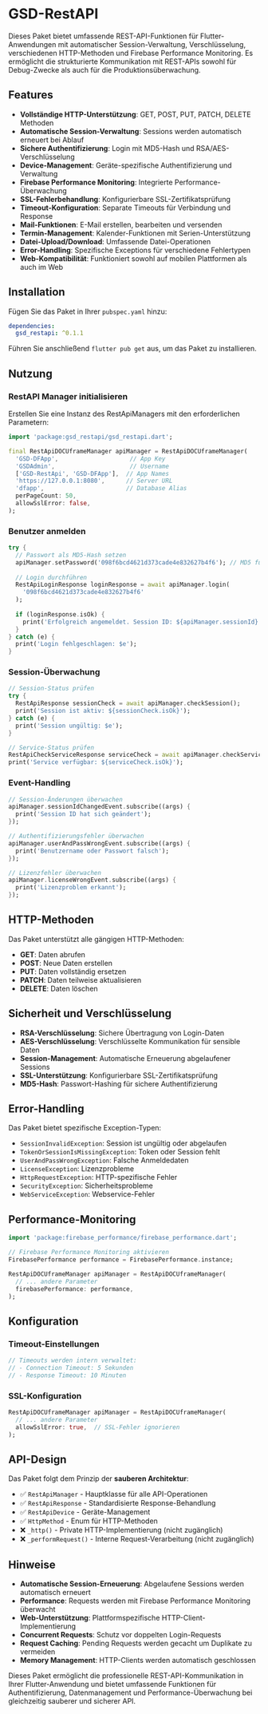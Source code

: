 # GSD-RestAPI

Dieses Paket bietet umfassende REST-API-Funktionen für Flutter-Anwendungen mit automatischer Session-Verwaltung, Verschlüsselung, verschiedenen HTTP-Methoden und Firebase Performance Monitoring. Es ermöglicht die strukturierte Kommunikation mit REST-APIs sowohl für Debug-Zwecke als auch für die Produktionsüberwachung.

## Features

- **Vollständige HTTP-Unterstützung**: GET, POST, PUT, PATCH, DELETE Methoden
- **Automatische Session-Verwaltung**: Sessions werden automatisch erneuert bei Ablauf
- **Sichere Authentifizierung**: Login mit MD5-Hash und RSA/AES-Verschlüsselung
- **Device-Management**: Geräte-spezifische Authentifizierung und Verwaltung
- **Firebase Performance Monitoring**: Integrierte Performance-Überwachung
- **SSL-Fehlerbehandlung**: Konfigurierbare SSL-Zertifikatsprüfung
- **Timeout-Konfiguration**: Separate Timeouts für Verbindung und Response
- **Mail-Funktionen**: E-Mail erstellen, bearbeiten und versenden
- **Termin-Management**: Kalender-Funktionen mit Serien-Unterstützung
- **Datei-Upload/Download**: Umfassende Datei-Operationen
- **Error-Handling**: Spezifische Exceptions für verschiedene Fehlertypen
- **Web-Kompatibilität**: Funktioniert sowohl auf mobilen Plattformen als auch im Web

## Installation

Fügen Sie das Paket in Ihrer `pubspec.yaml` hinzu:

```yaml
dependencies:
  gsd_restapi: ^0.1.1
```

Führen Sie anschließend `flutter pub get` aus, um das Paket zu installieren.

## Nutzung

### RestAPI Manager initialisieren

Erstellen Sie eine Instanz des RestApiManagers mit den erforderlichen Parametern:

```dart
import 'package:gsd_restapi/gsd_restapi.dart';

final RestApiDOCUframeManager apiManager = RestApiDOCUframeManager(
  'GSD-DFApp',                    // App Key
  'GSDAdmin',                     // Username
  ['GSD-RestApi', 'GSD-DFApp'],  // App Names
  'https://127.0.0.1:8080',      // Server URL
  'dfapp',                       // Database Alias
  perPageCount: 50,
  allowSslError: false,
);
```

### Benutzer anmelden

```dart
try {
  // Passwort als MD5-Hash setzen
  apiManager.setPassword('098f6bcd4621d373cade4e832627b4f6'); // MD5 für "test"
  
  // Login durchführen
  RestApiLoginResponse loginResponse = await apiManager.login(
    '098f6bcd4621d373cade4e832627b4f6'
  );
  
  if (loginResponse.isOk) {
    print('Erfolgreich angemeldet. Session ID: ${apiManager.sessionId}');
  }
} catch (e) {
  print('Login fehlgeschlagen: $e');
}
```

### Session-Überwachung

```dart
// Session-Status prüfen
try {
  RestApiResponse sessionCheck = await apiManager.checkSession();
  print('Session ist aktiv: ${sessionCheck.isOk}');
} catch (e) {
  print('Session ungültig: $e');
}

// Service-Status prüfen
RestApiCheckServiceResponse serviceCheck = await apiManager.checkService();
print('Service verfügbar: ${serviceCheck.isOk}');
```

### Event-Handling

```dart
// Session-Änderungen überwachen
apiManager.sessionIdChangedEvent.subscribe((args) {
  print('Session ID hat sich geändert');
});

// Authentifizierungsfehler überwachen
apiManager.userAndPassWrongEvent.subscribe((args) {
  print('Benutzername oder Passwort falsch');
});

// Lizenzfehler überwachen
apiManager.licenseWrongEvent.subscribe((args) {
  print('Lizenzproblem erkannt');
});
```

## HTTP-Methoden

Das Paket unterstützt alle gängigen HTTP-Methoden:

- **GET**: Daten abrufen
- **POST**: Neue Daten erstellen
- **PUT**: Daten vollständig ersetzen
- **PATCH**: Daten teilweise aktualisieren
- **DELETE**: Daten löschen

## Sicherheit und Verschlüsselung

- **RSA-Verschlüsselung**: Sichere Übertragung von Login-Daten
- **AES-Verschlüsselung**: Verschlüsselte Kommunikation für sensible Daten
- **Session-Management**: Automatische Erneuerung abgelaufener Sessions
- **SSL-Unterstützung**: Konfigurierbare SSL-Zertifikatsprüfung
- **MD5-Hash**: Passwort-Hashing für sichere Authentifizierung

## Error-Handling

Das Paket bietet spezifische Exception-Typen:

- `SessionInvalidException`: Session ist ungültig oder abgelaufen
- `TokenOrSessionIsMissingException`: Token oder Session fehlt
- `UserAndPassWrongException`: Falsche Anmeldedaten
- `LicenseException`: Lizenzprobleme
- `HttpRequestException`: HTTP-spezifische Fehler
- `SecurityException`: Sicherheitsprobleme
- `WebServiceException`: Webservice-Fehler

## Performance-Monitoring

```dart
import 'package:firebase_performance/firebase_performance.dart';

// Firebase Performance Monitoring aktivieren
FirebasePerformance performance = FirebasePerformance.instance;

RestApiDOCUframeManager apiManager = RestApiDOCUframeManager(
  // ... andere Parameter
  firebasePerformance: performance,
);
```

## Konfiguration

### Timeout-Einstellungen

```dart
// Timeouts werden intern verwaltet:
// - Connection Timeout: 5 Sekunden
// - Response Timeout: 10 Minuten
```

### SSL-Konfiguration

```dart
RestApiDOCUframeManager apiManager = RestApiDOCUframeManager(
  // ... andere Parameter
  allowSslError: true,  // SSL-Fehler ignorieren
);
```

## API-Design

Das Paket folgt dem Prinzip der **sauberen Architektur**:

- ✅ `RestApiManager` - Hauptklasse für alle API-Operationen
- ✅ `RestApiResponse` - Standardisierte Response-Behandlung
- ✅ `RestApiDevice` - Geräte-Management
- ✅ `HttpMethod` - Enum für HTTP-Methoden
- ❌ `_http()` - Private HTTP-Implementierung (nicht zugänglich)
- ❌ `_performRequest()` - Interne Request-Verarbeitung (nicht zugänglich)

## Hinweise

- **Automatische Session-Erneuerung**: Abgelaufene Sessions werden automatisch erneuert
- **Performance**: Requests werden mit Firebase Performance Monitoring überwacht
- **Web-Unterstützung**: Plattformspezifische HTTP-Client-Implementierung
- **Concurrent Requests**: Schutz vor doppelten Login-Requests
- **Request Caching**: Pending Requests werden gecacht um Duplikate zu vermeiden
- **Memory Management**: HTTP-Clients werden automatisch geschlossen

Dieses Paket ermöglicht die professionelle REST-API-Kommunikation in Ihrer Flutter-Anwendung und bietet umfassende Funktionen für Authentifizierung, Datenmanagement und Performance-Überwachung bei gleichzeitig sauberer und sicherer API.

